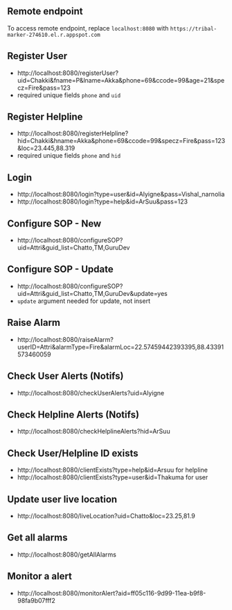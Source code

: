 ## Remote endpoint
To access remote endpoint, replace `localhost:8080` with `https://tribal-marker-274610.el.r.appspot.com`
## Register User
- http://localhost:8080/registerUser?uid=Chakki&fname=P&lname=Akka&phone=69&ccode=99&age=21&specz=Fire&pass=123
- required unique fields `phone` and `uid`
## Register Helpline
- http://localhost:8080/registerHelpline?hid=Chakki&hname=Akka&phone=69&ccode=99&specz=Fire&pass=123&loc=23.445,88.319
- required unique fields `phone` and `hid`
## Login
- http://localhost:8080/login?type=user&id=Alyigne&pass=Vishal_narnolia
- http://localhost:8080/login?type=help&id=ArSuu&pass=123
## Configure SOP - New
- http://localhost:8080/configureSOP?uid=Attri&guid_list=Chatto,TM,GuruDev
## Configure SOP - Update
- http://localhost:8080/configureSOP?uid=Attri&guid_list=Chatto,TM,GuruDev&update=yes
- `update` argument needed for update, not insert
## Raise Alarm
- http://localhost:8080/raiseAlarm?userID=Attri&alarmType=Fire&alarmLoc=22.57459442393395,88.43391573460059
## Check User Alerts (Notifs)
- http://localhost:8080/checkUserAlerts?uid=Alyigne
## Check Helpline Alerts (Notifs)
- http://localhost:8080/checkHelplineAlerts?hid=ArSuu
## Check User/Helpline ID exists
- http://localhost:8080/clientExists?type=help&id=Arsuu for helpline
- http://localhost:8080/clientExists?type=user&id=Thakuma for user
## Update user live location
- http://localhost:8080/liveLocation?uid=Chatto&loc=23.25,81.9
## Get all alarms
- http://localhost:8080/getAllAlarms
## Monitor a alert
- http://localhost:8080/monitorAlert?aid=ff05c116-9d99-11ea-b9f8-98fa9b07fff2